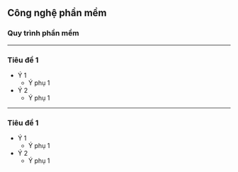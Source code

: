 ## Công nghệ phần mềm

### Quy trình phần mềm

---

### Tiêu đề 1

- Ý 1
    - Ý phụ 1
- Ý 2
    - Ý phụ 1

---

### Tiêu đề 1

- Ý 1
    - Ý phụ 1
- Ý 2
    - Ý phụ 1

